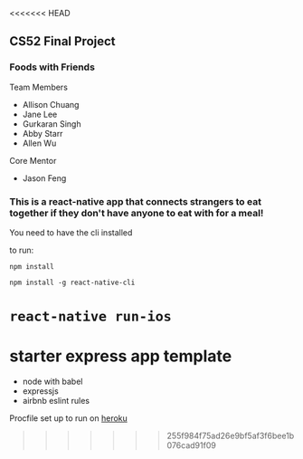 <<<<<<< HEAD
## CS52 Final Project
### Foods with Friends

Team Members

* Allison Chuang
* Jane Lee
* Gurkaran Singh
* Abby Starr
* Allen Wu

Core Mentor

* Jason Feng

### This is a react-native app that connects strangers to eat together if they don't have anyone to eat with for a meal!

You need to have the cli installed

to run:

`npm install`

`npm install -g react-native-cli`

`react-native run-ios`
=======
# starter express app template

* node with babel
* expressjs
* airbnb eslint rules

Procfile set up to run on [heroku](https://devcenter.heroku.com/articles/getting-started-with-nodejs#deploy-the-app)


>>>>>>> 255f984f75ad26e9bf5af3f6bee1b076cad91f09
